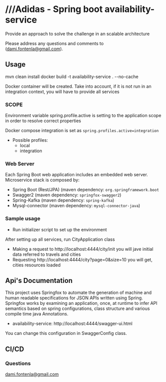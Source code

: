 
# ///Adidas - Spring boot availability-service

Provide an approach to solve the challenge in an scalable architecture

Please address any questions and comments to (dami.fontenla@gmail.com).

## Usage

mvn clean install
docker build -t availability-service . --no-cache

Docker container will be created. Take into account, if it is not run in an integration context, you will have
to provide all services
      
### SCOPE

Environment variable spring.profile.active is setting to the application scope in order to resolve correct properties

Docker compose integration is set as `spring.profiles.active=integration`

* Possible profiles:
    - local
    - integration

### Web Server

Each Spring Boot web application includes an embedded web server. Microservice stack is composed by:
  * Spring Boot (Rest/JPA) (maven dependency: `org.springframework.boot`
  * Swagger2 (maven dependency: `springfox-swagger2`)
  * Spring-Kafka (maven dependency: `spring-kafka`)
  * Mysql-connector (maven dependency: `mysql-connector-java`)

### Sample usage

* Run initializer script to set up the environment

After setting up all services, run CityApplication class
* Making a request to http://localhost:4444/city/init you will jave initial data referred to travels and cities
* Requesting http://localhost:4444/city?page=0&size=10 you will get, cities resources loaded

## Api's Documentation

This project uses Springfox to automate the generation of machine and human readable specifications for JSON APIs written using Spring. 
Springfox works by examining an application, once, at runtime to infer API semantics based on spring configurations, class structure and various compile time java Annotations.

* availability-service: http://localhost:4444/swagger-ui.html

You can change this configuration in SwaggerConfig class.
## CI/CD

### Questions

[dami.fontenla@gmail.com](dami.fontenla@gmail.com)
